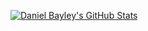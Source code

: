 [![Daniel Bayley's GitHub Stats](https://github-readme-stats.vercel.app/api?username=danielbayley&show_icons=true&theme=github_dark&hide_border=true)](https://github.com/danielbayley)
